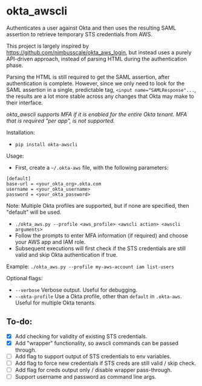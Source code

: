 # okta_awscli

Authenticates a user against Okta and then uses the resulting SAML assertion to retrieve temporary STS credentials from AWS.

This project is largely inspired by https://github.com/nimbusscale/okta_aws_login, but instead uses a purely API-driven approach, instead of parsing HTML during the authentication phase.

Parsing the HTML is still required to get the SAML assertion, after authentication is complete. However, since we only need to look for the SAML assertion in a single, predictable tag, `<input name="SAMLResponse"...`, the results are a lot more stable across any changes that Okta may make to their interface.

*okta_awscli supports MFA if it is enabled for the entire Okta tenant. MFA that is required "per app", is not supported.*

Installation:
- `pip install okta-awscli`

Usage:

- First, create a `~/.okta-aws` file, with the following parameters:
```
[default]
base-url = <your_okta_org>.okta.com
username = <your_okta_username>
password = <your_okta_password>
```
Note: Multiple Okta profiles are supported, but if none are specified, then "default" will be used.

- `./okta_aws.py --profile <aws_profile> <awscli action> <awscli arguments>`
- Follow the prompts to enter MFA information (if required) and choose your AWS app and IAM role.
- Subsequent executions will first check if the STS credentials are still valid and skip Okta authentication if true.

Example:
`./okta_aws.py --profile my-aws-account iam list-users`

Optional flags:
- `--verbose` Verbose output. Useful for debugging.
- `--okta-profile` Use a Okta profile, other than `default` in `.okta-aws`. Useful for multiple Okta tenants.

## To-do:
- [x] Add checking for validity of existing STS credentials.
- [x] Add "wrapper" functionality, so awscli commands can be passed through.
- [ ] Add flag to support output of STS credentials to env variables.
- [ ] Add flag to force new credentials if STS creds are still valid / skip check.
- [ ] Add flag for creds output only / disable wrapper pass-through.
- [ ] Support username and password as command line args.
